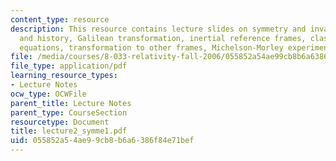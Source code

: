 ```yaml
---
content_type: resource
description: This resource contains lecture slides on symmetry and invariance, background
  and history, Galilean transformation, inertial reference frames, classical wave
  equations, transformation to other frames, Michelson-Morley experiment, and aether.
file: /media/courses/8-033-relativity-fall-2006/055852a54ae99cb8b6a6386f84e71bef_lecture2_symme1.pdf
file_type: application/pdf
learning_resource_types:
- Lecture Notes
ocw_type: OCWFile
parent_title: Lecture Notes
parent_type: CourseSection
resourcetype: Document
title: lecture2_symme1.pdf
uid: 055852a5-4ae9-9cb8-b6a6-386f84e71bef
---
```

